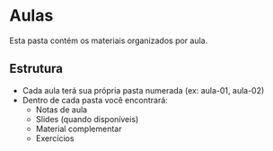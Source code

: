 # Aulas

Esta pasta contém os materiais organizados por aula.

## Estrutura
- Cada aula terá sua própria pasta numerada (ex: aula-01, aula-02)
- Dentro de cada pasta você encontrará:
  - Notas de aula
  - Slides (quando disponíveis)
  - Material complementar
  - Exercícios